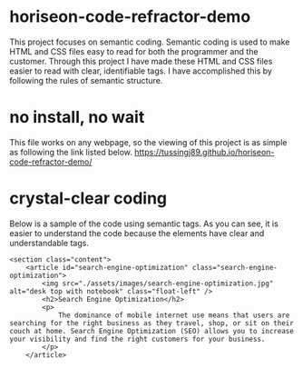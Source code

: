 # horiseon-code-refractor-demo
This project focuses on semantic coding. Semantic coding is used to make HTML and CSS files easy to read for both the programmer and the customer.
Through this project I have made these HTML and CSS files easier to read with clear, identifiable tags. I have accomplished this by following the rules of semantic structure.

# no install, no wait

This file works on any webpage, so the viewing of this project is as simple as following the link listed below.
https://tussingj89.github.io/horiseon-code-refractor-demo/

# crystal-clear coding

Below is a sample of the code using semantic tags. As you can see, it is easier to understand the code because the elements have clear and understandable tags.



    <section class="content">
        <article id="search-engine-optimization" class="search-engine-optimization">
            <img src="./assets/images/search-engine-optimization.jpg" alt="desk top with notebook" class="float-left" />
            <h2>Search Engine Optimization</h2>
            <p>
                The dominance of mobile internet use means that users are searching for the right business as they travel, shop, or sit on their couch at home. Search Engine Optimization (SEO) allows you to increase your visibility and find the right customers for your business.
            </p>
        </article>
